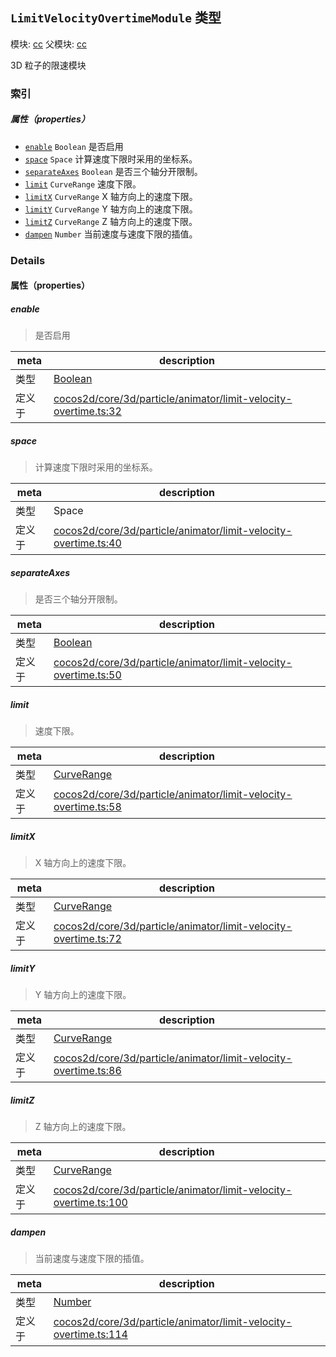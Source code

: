 ## `LimitVelocityOvertimeModule` 类型



模块: [cc](../modules/cc.md)
父模块: [cc](../modules/cc.md)


3D 粒子的限速模块



### 索引

##### 属性（properties）

  - [`enable`](#enable) `Boolean` 是否启用
  - [`space`](#space) `Space` 计算速度下限时采用的坐标系。
  - [`separateAxes`](#separateaxes) `Boolean` 是否三个轴分开限制。
  - [`limit`](#limit) `CurveRange` 速度下限。
  - [`limitX`](#limitx) `CurveRange` X 轴方向上的速度下限。
  - [`limitY`](#limity) `CurveRange` Y 轴方向上的速度下限。
  - [`limitZ`](#limitz) `CurveRange` Z 轴方向上的速度下限。
  - [`dampen`](#dampen) `Number` 当前速度与速度下限的插值。





### Details


#### 属性（properties）


##### enable

> 是否启用

| meta | description |
|------|-------------|
| 类型 | <a href="https://developer.mozilla.org/en/JavaScript/Reference/Global_Objects/Boolean" class="crosslink external" target="_blank">Boolean</a> |
| 定义于 | [cocos2d/core/3d/particle/animator/limit-velocity-overtime.ts:32](https://github.com/cocos-creator/engine/blob/ca662e1d8c009e4c070be6fb12c55967f9cdd6f6/cocos2d/core/3d/particle/animator/limit-velocity-overtime.ts#L32) |



##### space

> 计算速度下限时采用的坐标系。

| meta | description |
|------|-------------|
| 类型 | Space |
| 定义于 | [cocos2d/core/3d/particle/animator/limit-velocity-overtime.ts:40](https://github.com/cocos-creator/engine/blob/ca662e1d8c009e4c070be6fb12c55967f9cdd6f6/cocos2d/core/3d/particle/animator/limit-velocity-overtime.ts#L40) |



##### separateAxes

> 是否三个轴分开限制。

| meta | description |
|------|-------------|
| 类型 | <a href="https://developer.mozilla.org/en/JavaScript/Reference/Global_Objects/Boolean" class="crosslink external" target="_blank">Boolean</a> |
| 定义于 | [cocos2d/core/3d/particle/animator/limit-velocity-overtime.ts:50](https://github.com/cocos-creator/engine/blob/ca662e1d8c009e4c070be6fb12c55967f9cdd6f6/cocos2d/core/3d/particle/animator/limit-velocity-overtime.ts#L50) |



##### limit

> 速度下限。

| meta | description |
|------|-------------|
| 类型 | <a href="../classes/CurveRange.html" class="crosslink">CurveRange</a> |
| 定义于 | [cocos2d/core/3d/particle/animator/limit-velocity-overtime.ts:58](https://github.com/cocos-creator/engine/blob/ca662e1d8c009e4c070be6fb12c55967f9cdd6f6/cocos2d/core/3d/particle/animator/limit-velocity-overtime.ts#L58) |



##### limitX

> X 轴方向上的速度下限。

| meta | description |
|------|-------------|
| 类型 | <a href="../classes/CurveRange.html" class="crosslink">CurveRange</a> |
| 定义于 | [cocos2d/core/3d/particle/animator/limit-velocity-overtime.ts:72](https://github.com/cocos-creator/engine/blob/ca662e1d8c009e4c070be6fb12c55967f9cdd6f6/cocos2d/core/3d/particle/animator/limit-velocity-overtime.ts#L72) |



##### limitY

> Y 轴方向上的速度下限。

| meta | description |
|------|-------------|
| 类型 | <a href="../classes/CurveRange.html" class="crosslink">CurveRange</a> |
| 定义于 | [cocos2d/core/3d/particle/animator/limit-velocity-overtime.ts:86](https://github.com/cocos-creator/engine/blob/ca662e1d8c009e4c070be6fb12c55967f9cdd6f6/cocos2d/core/3d/particle/animator/limit-velocity-overtime.ts#L86) |



##### limitZ

> Z 轴方向上的速度下限。

| meta | description |
|------|-------------|
| 类型 | <a href="../classes/CurveRange.html" class="crosslink">CurveRange</a> |
| 定义于 | [cocos2d/core/3d/particle/animator/limit-velocity-overtime.ts:100](https://github.com/cocos-creator/engine/blob/ca662e1d8c009e4c070be6fb12c55967f9cdd6f6/cocos2d/core/3d/particle/animator/limit-velocity-overtime.ts#L100) |



##### dampen

> 当前速度与速度下限的插值。

| meta | description |
|------|-------------|
| 类型 | <a href="https://developer.mozilla.org/en/JavaScript/Reference/Global_Objects/Number" class="crosslink external" target="_blank">Number</a> |
| 定义于 | [cocos2d/core/3d/particle/animator/limit-velocity-overtime.ts:114](https://github.com/cocos-creator/engine/blob/ca662e1d8c009e4c070be6fb12c55967f9cdd6f6/cocos2d/core/3d/particle/animator/limit-velocity-overtime.ts#L114) |






